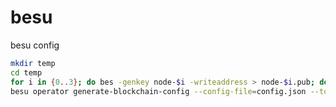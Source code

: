 # besu

besu config


```sh
mkdir temp
cd temp
for i in {0..3}; do bes -genkey node-$i -writeaddress > node-$i.pub; done
besu operator generate-blockchain-config --config-file=config.json --to=myNetworkFiles

```
